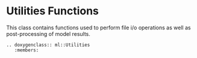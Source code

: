 # Utilities Functions

This class contains functions used to perform file i/o operations as well as post-processing of model results.

```{eval-rst}
.. doxygenclass:: ml::Utilities
   :members:

```
